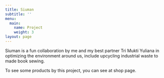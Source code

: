 ```yaml
---
title: Siuman
subtitle: ''
menu:
  main:
    name: Project
    weight: 3
layout: page
---
```

Siuman is a fun collaboration by me and my best partner Tri Mukti Yuliana in optimizing the environment around us, include upcycling industrial waste to made book sewing.

To see some products by this project, you can see at shop page.
